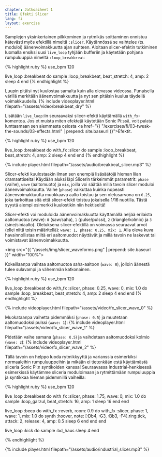 ```yaml
---
chapter: Jatkoaiheet 1
title: Efekti Slicer
lang: fi
layout: exercise
---
```


Samplejen yksinkertainen pilkkominen ja rytmikäs soittaminen onnistuu kätevästi myös efektillä nimeltä `:slicer`. Käytännössä se vaihtelee (ts. moduloi) äänenvoimakkuutta ajan suhteen. Aloitaan slicer-efektin tutkiminen luomalla ensiksi uusi  `live_loop` tyhjään bufferiin ja käytetään pohjana rumpuluuppia nimeltä `:loop_breakbreat`:

{% highlight ruby %}
use_bpm 120

live_loop :breakbeat do
  sample :loop_breakbeat, beat_stretch: 4, amp: 2
  sleep 4
end
{% endhighlight %}

Luupin pitäisi nyt kuulostaa samalta kuin alla olevassa videossa. Punaisella värillä merkitään äänenvoimakkuutta ja nyt sen pitäisin kuulua täydellä voimakkuudella.
{% include videoplayer.html filepath="/assets/video/breakbeat_dry" %}

Lisätään `live_loop`:iin seuraavaksi slicer-efekti käyttämällä `with_fx`-komentoa. Jos et muista miten efektejä käytetään Sonic Pi:ssä, voit palata lunttaamaan sen aiemmasta osiosta <a href="{{ "/exercises/fi/03-tweak-the-sounds/03-effects.html" | prepend: site.baseurl }}">Efektit</a>.

{% highlight ruby %}
use_bpm 120

live_loop :breakbeat do
  with_fx :slicer do
    sample :loop_breakbeat, beat_stretch: 4, amp: 2
    sleep 4
  end
end
{% endhighlight %}

{% include player.html filepath="/assets/audio/breakbeat_slicer.mp3" %}

Slicer-efekti kuulostaakin ilman sen enempiä lisäsäätöjä hieman liian dramaattiselta! Käydään aluksi läpi Slicerin tärkeimmät parametrit: `phase` (vaihe), `wave` (aaltomuoto) ja `mix`, joilla voi säätää millä tavoin slicer moduloi äänenvoimakkuutta. Vaihe (`phase`) vaikuttaa kuinka nopeasti äänenvoimakkuutta muokkaava aalto toistuu ja sen oletusarvona on `0.25`, joka tarkoittaa sitä että slicer-efekti toistuu jokaisella 1/16 nuotilla. Tästä syystä aiempi esimerkki kuulostikin niin hektiseltä!

Slicer-efekti voi moduloida äänenvoimakkuutta käyttämällä neljää erilaista aaltomuotoa (wave): `0` (saw/saha), `1` (pulse/pulssi), `2` (triangle/kolmio) ja `3` (sine/siniaalto). Oletuksena slicer-efektillä on voimassa seuraavat arvot (ellei niitä toisin määritellä): `wave: 1, phase: 0.25, mix: 1`. Alla oleva kuva havainnollistaa miltä eri aaltomuodot näyttävät ja millä tavoin ne laskevat tai voimistavat äänenvoimakkuutta.

<img src="{{ "/assets/img/slicer_waveforms.png" | prepend: site.baseurl }}" width="100%">

Kokeillaanpa vaihtaa aaltomuotoa saha-aaltoon (`wave: 0`), jolloin äänestä tulee sulavampi ja vähemmän katkonainen. 

{% highlight ruby %}
use_bpm 120

live_loop :breakbeat do
  with_fx :slicer, phase: 0.25, wave: 0, mix: 1.0 do
    sample :loop_breakbeat, beat_stretch: 4, amp: 2
    sleep 4
  end
end
{% endhighlight %}

{% include videoplayer.html filepath="/assets/video/fx_slicer_wave_0" %}

Muokataanpa vaihetta pidemmäksi (`phase: 0.5`) ja muutetaan aaltomuodoksi pulssi (`wave: 1`):
{% include videoplayer.html filepath="/assets/video/fx_slicer_wave_1" %}

Pidetään vaihe samana (`phase: 0.5`) ja vaihdetaan aaltomuodoksi kolmio (`wave: 2`):
{% include videoplayer.html filepath="/assets/video/fx_slicer_wave_2" %}

Tällä tavoin on helppo luoda rytmikkyyttä ja varianssia esimerkiksi normaaleihin rumpuluuppeihin ja mikään ei tietenkään estä käyttämästä sliceria Sonic Pi:n syntikoiden kanssa! Seuraavassa Industrial-henkisessä esimerkissä käytämme sliceria moduloimaan ja rytmittämään rumpuluuppia ja syntikkaa hieman pidemmillä vaiheilla:

{% highlight ruby %}
use_bpm 120

live_loop :breakbeat do
  with_fx :slicer, phase: 1.75, wave: 0, mix: 1.0 do
    sample :loop_garzul, beat_stretch: 16, amp: 1
    sleep 16
  end
end

live_loop :beep do
  with_fx :reverb, room: 0.9 do
    with_fx :slicer, phase: 1, wave: 1, mix: 1.0 do
      synth :hoover, note: [:Db4, :G3, :Bb3, :F4].ring.tick, attack: 2, release: 4, amp: 0.5
      sleep 6
    end
  end
end

live_loop :kick do
  sample :bd_haus
  sleep 4
end

{% endhighlight %}

{% include player.html filepath="/assets/audio/industrial_slicer.mp3" %}
